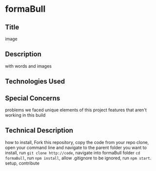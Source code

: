 # formaBull

## Title
image
<!-- Buttons for authenticity: https://shields.io/ -->

## Description
with words and images

## Technologies Used

## Special Concerns
problems we faced
unique elements of this project
features that aren't working in this build

## Technical Description
how to install,
Fork this repository, copy the code from your repo clone, open your command line and navigate to the parent folder you want to install,
run `git clone http://code`, navigate into formaBull folder `cd formaBull`, run `npm install`, allow .gitignore to be ignored, run `npm start`.
setup,
contribute

<!-- Readme example: https://github.com/silent-lad/VueSolitaire -->
<!-- Github Flavored Markdown: https://guides.github.com/pdfs/markdown-cheatsheet-online.pdf -->
<!-- MD styleguide: https://github.com/style-guides/Markdown -->
<!-- Emoji list: https://www.webfx.com/tools/emoji-cheat-sheet/ -->
